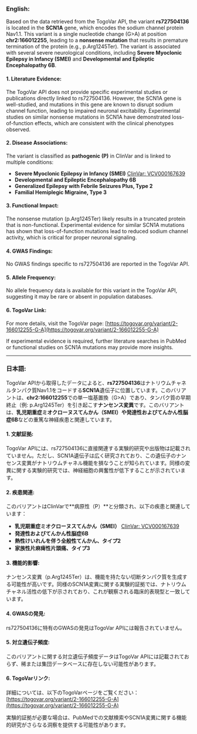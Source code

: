 ### English:
Based on the data retrieved from the TogoVar API, the variant **rs727504136** is located in the **SCN1A** gene, which encodes the sodium channel protein Nav1.1. This variant is a single nucleotide change (G>A) at position **chr2:166012255**, leading to a **nonsense mutation** that results in premature termination of the protein (e.g., p.Arg1245Ter). The variant is associated with several severe neurological conditions, including **Severe Myoclonic Epilepsy in Infancy (SMEI)** and **Developmental and Epileptic Encephalopathy 6B**.

#### 1. Literature Evidence:
The TogoVar API does not provide specific experimental studies or publications directly linked to rs727504136. However, the SCN1A gene is well-studied, and mutations in this gene are known to disrupt sodium channel function, leading to impaired neuronal excitability. Experimental studies on similar nonsense mutations in SCN1A have demonstrated loss-of-function effects, which are consistent with the clinical phenotypes observed.

#### 2. Disease Associations:
The variant is classified as **pathogenic (P)** in ClinVar and is linked to multiple conditions:
- **Severe Myoclonic Epilepsy in Infancy (SMEI)** [ClinVar: VCV000167639](https://www.ncbi.nlm.nih.gov/clinvar/variation/167639)
- **Developmental and Epileptic Encephalopathy 6B**
- **Generalized Epilepsy with Febrile Seizures Plus, Type 2**
- **Familial Hemiplegic Migraine, Type 3**

#### 3. Functional Impact:
The nonsense mutation (p.Arg1245Ter) likely results in a truncated protein that is non-functional. Experimental evidence for similar SCN1A mutations has shown that loss-of-function mutations lead to reduced sodium channel activity, which is critical for proper neuronal signaling.

#### 4. GWAS Findings:
No GWAS findings specific to rs727504136 are reported in the TogoVar API.

#### 5. Allele Frequency:
No allele frequency data is available for this variant in the TogoVar API, suggesting it may be rare or absent in population databases.

#### 6. TogoVar Link:
For more details, visit the TogoVar page: [https://togovar.org/variant/2-166012255-G-A](https://togovar.org/variant/2-166012255-G-A)

If experimental evidence is required, further literature searches in PubMed or functional studies on SCN1A mutations may provide more insights.

---

### 日本語:
TogoVar APIから取得したデータによると、**rs727504136**はナトリウムチャネルタンパク質Nav1.1をコードする**SCN1A**遺伝子に位置しています。このバリアントは、**chr2:166012255**での単一塩基置換（G>A）であり、タンパク質の早期終止（例: p.Arg1245Ter）を引き起こす**ナンセンス変異**です。このバリアントは、**乳児期重症ミオクローヌスてんかん（SMEI）**や**発達性およびてんかん性脳症6B**などの重篤な神経疾患と関連しています。

#### 1. 文献証拠:
TogoVar APIには、rs727504136に直接関連する実験的研究や出版物は記載されていません。ただし、SCN1A遺伝子は広く研究されており、この遺伝子のナンセンス変異がナトリウムチャネル機能を損なうことが知られています。同様の変異に関する実験的研究では、神経細胞の興奮性が低下することが示されています。

#### 2. 疾患関連:
このバリアントはClinVarで**病原性（P）**と分類され、以下の疾患と関連しています：
- **乳児期重症ミオクローヌスてんかん（SMEI）** [ClinVar: VCV000167639](https://www.ncbi.nlm.nih.gov/clinvar/variation/167639)
- **発達性およびてんかん性脳症6B**
- **熱性けいれんを伴う全般性てんかん、タイプ2**
- **家族性片麻痺性片頭痛、タイプ3**

#### 3. 機能的影響:
ナンセンス変異（p.Arg1245Ter）は、機能を持たない切断タンパク質を生成する可能性が高いです。同様のSCN1A変異に関する実験的証拠では、ナトリウムチャネル活性の低下が示されており、これが観察される臨床的表現型と一致しています。

#### 4. GWASの発見:
rs727504136に特有のGWASの発見はTogoVar APIには報告されていません。

#### 5. 対立遺伝子頻度:
このバリアントに関する対立遺伝子頻度データはTogoVar APIには記載されておらず、稀または集団データベースに存在しない可能性があります。

#### 6. TogoVarリンク:
詳細については、以下のTogoVarページをご覧ください：[https://togovar.org/variant/2-166012255-G-A](https://togovar.org/variant/2-166012255-G-A)

実験的証拠が必要な場合は、PubMedでの文献検索やSCN1A変異に関する機能的研究がさらなる洞察を提供する可能性があります。